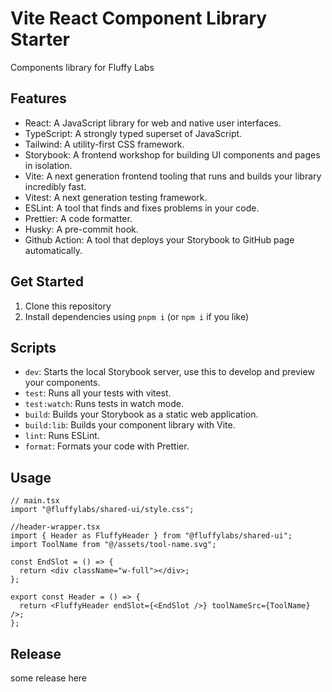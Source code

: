 # Vite React Component Library Starter

Components library for Fluffy Labs

## Features

- React: A JavaScript library for web and native user interfaces.
- TypeScript: A strongly typed superset of JavaScript.
- Tailwind: A utility-first CSS framework.
- Storybook: A frontend workshop for building UI components and pages in isolation.
- Vite: A next generation frontend tooling that runs and builds your library incredibly fast.
- Vitest: A next generation testing framework.
- ESLint: A tool that finds and fixes problems in your code.
- Prettier: A code formatter.
- Husky: A pre-commit hook.
- Github Action: A tool that deploys your Storybook to GitHub page automatically.

## Get Started

1. Clone this repository
2. Install dependencies using `pnpm i` (or `npm i` if you like)

## Scripts

- `dev`: Starts the local Storybook server, use this to develop and preview your components.
- `test`: Runs all your tests with vitest.
- `test:watch`: Runs tests in watch mode.
- `build`: Builds your Storybook as a static web application.
- `build:lib`: Builds your component library with Vite.
- `lint`: Runs ESLint.
- `format`: Formats your code with Prettier.

## Usage

```
// main.tsx
import "@fluffylabs/shared-ui/style.css";

//header-wrapper.tsx
import { Header as FluffyHeader } from "@fluffylabs/shared-ui";
import ToolName from "@/assets/tool-name.svg";

const EndSlot = () => {
  return <div className="w-full"></div>;
};

export const Header = () => {
  return <FluffyHeader endSlot={<EndSlot />} toolNameSrc={ToolName} />;
};
```

## Release
some release here
